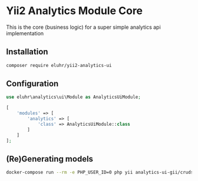 # Yii2 Analytics Module Core

This is the core (business logic) for a super simple analytics api implementation

## Installation

```bash
composer require eluhr/yii2-analytics-ui
```

## Configuration

```php
use eluhr\analytics\ui\Module as AnalyticsUiModule;

[
    'modules' => [
        'analytics' => [
            'class' => AnalyticsUiModule::class
        ]
    ]
];
```

## (Re)Generating models

```bash
docker-compose run --rm -e PHP_USER_ID=0 php yii analytics-ui-gii/cruds --appconfig=/app/vendor/eluhr/yii2-analytics-core/src/config/giiant.php
```
